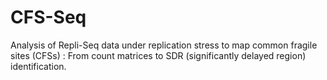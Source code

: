 # CFS-Seq
 Analysis of Repli-Seq data under replication stress to map common fragile sites (CFSs) : 
 From count matrices to SDR (significantly delayed region) identification.
